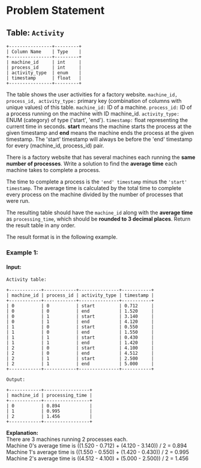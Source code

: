 
# Problem Statement
## Table:  `Activity`
```
+----------------+---------+
| Column Name    | Type    |
+----------------+---------+
| machine_id     | int     |
| process_id     | int     |
| activity_type  | enum    |
| timestamp      | float   |
+----------------+---------+
```
The table shows the user activities for a factory website.
`machine_id, process_id, activity_type:` primary key (combination of columns with unique values) of this table.
`machine_id:` ID of a machine.
`process_id:` ID of a process running on the machine with ID machine_id.
`activity_type:` ENUM (category) of type ('start', 'end').
`timestamp:` float representing the current time in seconds.
**start** means the machine starts the process at the given timestamp and **end** means the machine ends the process at the given timestamp.
The 'start' timestamp will always be before the 'end' timestamp for every (machine_id, process_id) pair.

There is a factory website that has several machines each running the  **same number of processes**. Write a solution to find the  **average time**  each machine takes to complete a process.

The time to complete a process is the  `'end' timestamp`  minus the  `'start' timestamp`. The average time is calculated by the total time to complete every process on the machine divided by the number of processes that were run.

The resulting table should have the  `machine_id`  along with the  **average time**  as  `processing_time`, which should be  **rounded to 3 decimal places**. Return the result table in  any order.

The result format is in the following example.

### Example 1:
#### Input:
`Activity table:`
```
+------------+------------+---------------+-----------+
| machine_id | process_id | activity_type | timestamp |
+------------+------------+---------------+-----------+
| 0          | 0          | start         | 0.712     |
| 0          | 0          | end           | 1.520     |
| 0          | 1          | start         | 3.140     |
| 0          | 1          | end           | 4.120     |
| 1          | 0          | start         | 0.550     |
| 1          | 0          | end           | 1.550     |
| 1          | 1          | start         | 0.430     |
| 1          | 1          | end           | 1.420     |
| 2          | 0          | start         | 4.100     |
| 2          | 0          | end           | 4.512     |
| 2          | 1          | start         | 2.500     |
| 2          | 1          | end           | 5.000     |
+------------+------------+---------------+-----------+
```
`Output:`
```
+------------+-----------------+
| machine_id | processing_time |
+------------+-----------------+
| 0          | 0.894           |
| 1          | 0.995           |
| 2          | 1.456           |
+------------+-----------------+
```
**Explanation:** \
There are 3 machines running 2 processes each.\
Machine 0's average time is ((1.520 - 0.712) + (4.120 - 3.140)) / 2 = 0.894\
Machine 1's average time is ((1.550 - 0.550) + (1.420 - 0.430)) / 2 = 0.995\
Machine 2's average time is ((4.512 - 4.100) + (5.000 - 2.500)) / 2 = 1.456

